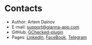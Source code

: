 # Contacts

- Author: Artem Dainov
- E-mail: support@gianna-app.com
- GitHub: [GChecked-plugin](https://github.com/gianna-app/gnotification-plugin)
- Pages:  [LinkedIn](https://linkedin.com/in/artem-dainov), [FaceBook](https://facebook.com/artem.dainov), [Telegram](https://t.me/@gianna-app)